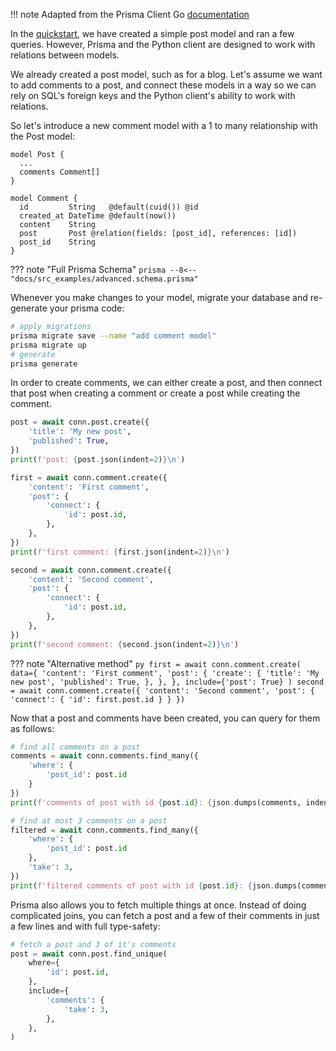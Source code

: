 !!! note
    Adapted from the Prisma Client Go [documentation](https://github.com/prisma/prisma-client-go/blob/master/docs/advanced.md)

In the [quickstart](quickstart.md), we have created a simple post model and ran a few queries. However, Prisma and the
Python client are designed to work with relations between models.

We already created a post model, such as for a blog. Let's assume we want to add comments to a post, and connect these
models in a way so we can rely on SQL's foreign keys and the Python client's ability to work with relations.

So let's introduce a new comment model with a 1 to many relationship with the Post model:

```prisma
model Post {
  ...
  comments Comment[]
}

model Comment {
  id         String   @default(cuid()) @id
  created_at DateTime @default(now())
  content    String
  post       Post @relation(fields: [post_id], references: [id])
  post_id    String
}
```

??? note "Full Prisma Schema"
    ```prisma
    --8<-- "docs/src_examples/advanced.schema.prisma"
    ```

Whenever you make changes to your model, migrate your database and re-generate your prisma code:

```sh
# apply migrations
prisma migrate save --name "add comment model"
prisma migrate up
# generate
prisma generate
```

In order to create comments, we can either create a post, and then connect that post when creating a comment or create a post while creating the comment.

```py
post = await conn.post.create({
    'title': 'My new post',
    'published': True,
})
print(f'post: {post.json(indent=2)}\n')

first = await conn.comment.create({
    'content': 'First comment',
    'post': {
        'connect': {
            'id': post.id,
        },
    },
})
print(f'first comment: {first.json(indent=2)}\n')

second = await conn.comment.create({
    'content': 'Second comment',
    'post': {
        'connect': {
            'id': post.id,
        },
    },
})
print(f'second comment: {second.json(indent=2)}\n')
```

??? note "Alternative method"
    ```py
    first = await conn.comment.create(
        data={
            'content': 'First comment',
            'post': {
                'create': {
                    'title': 'My new post',
                    'published': True,
                },
            },
        },
        include={'post': True}
    )
    second = await conn.comment.create({
        'content': 'Second comment',
        'post': {
            'connect': {
                'id': first.post.id
            }
        }
    })
    ```

Now that a post and comments have been created, you can query for them as follows:

```py
# find all comments on a post
comments = await conn.comments.find_many({
    'where': {
        'post_id': post.id
    }
})
print(f'comments of post with id {post.id}: {json.dumps(comments, indent=2)}')

# find at most 3 comments on a post
filtered = await conn.comments.find_many({
    'where': {
        'post_id': post.id
    },
    'take': 3,
})
print(f'filtered comments of post with id {post.id}: {json.dumps(comments, indent=2)}')
```

Prisma also allows you to fetch multiple things at once. Instead of doing complicated joins, you can fetch a post and a
few of their comments in just a few lines and with full type-safety:

```py
# fetch a post and 3 of it's comments
post = await conn.post.find_unique(
    where={
        'id': post.id,
    },
    include={
        'comments': {
            'take': 3,
        },
    },
)
```


<!-- TODO: add reference to the API reference documentation once added -->
